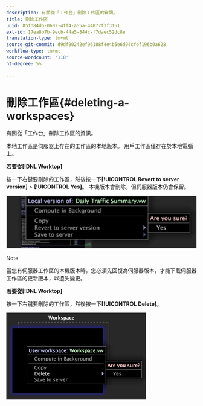 ```yaml
---
description: 有關從「工作台」刪除工作區的資訊。
title: 刪除工作區
uuid: 85fd84d6-0602-4ff4-a55a-44077f3f3151
exl-id: 17ea8b7b-9ecb-44a5-844c-f7daec52dc8e
translation-type: tm+mt
source-git-commit: d9df90242ef96188f4e4b5e6d04cfef196b0a628
workflow-type: tm+mt
source-wordcount: '118'
ht-degree: 5%

---
```


# 刪除工作區{#deleting-a-workspaces}

有關從「工作台」刪除工作區的資訊。

本地工作區是伺服器上存在的工作區的本地版本。 用戶工作區僅存在於本地電腦上。

**若要從[!DNL Worktop]**

按一下右鍵要刪除的工作區，然後按一下&#x200B;**[!UICONTROL Revert to server version]** > **[!UICONTROL Yes]**。 本機版本會刪除，但伺服器版本仍會保留。

![](assets/client-del.png)

>[!NOTE]
>
>當您有伺服器工作區的本機版本時，您必須先回復為伺服器版本，才能下載伺服器工作區的更新版本，以遺失變更。

**若要從[!DNL Worktop]**

按一下右鍵要刪除的工作區，然後按一下&#x200B;**[!UICONTROL Delete]**。

![](assets/mnu_workspaceManager_Deletewksp.png)
